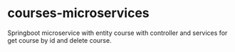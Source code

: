 # courses-microservices 
Springboot microservice with entity course with controller and services for get course by id and delete course. 
